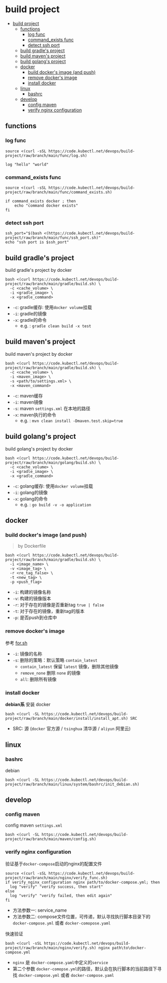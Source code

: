 # build project

<!-- TOC -->

* [build project](#build-project)
    * [functions](#functions)
        * [log func](#log-func)
        * [command_exists func](#command_exists-func)
        * [detect ssh port](#detect-ssh-port)
    * [build gradle's project](#build-gradles-project)
    * [build maven's project](#build-mavens-project)
    * [build golang's project](#build-golangs-project)
    * [docker](#docker)
        * [build docker's image (and push)](#build-dockers-image-and-push)
        * [remove docker's image](#remove-dockers-image)
        * [install docker](#install-docker)
    * [linux](#linux)
        * [bashrc](#bashrc)
    * [develop](#develop)
        * [config maven](#config-maven)
        * [verify nginx configuration](#verify-nginx-configuration)

<!-- TOC -->

## functions

### log func

```shell
source <(curl -sSL https://code.kubectl.net/devops/build-project/raw/branch/main/func/log.sh)

log "hello" "world"
```

### command_exists func

```shell
source <(curl -sSL https://code.kubectl.net/devops/build-project/raw/branch/main/func/command_exists.sh)

if command_exists docker ; then
    echo "command docker exists"
fi
```

### detect ssh port

```shell
ssh_port="$(bash <(https://code.kubectl.net/devops/build-project/raw/branch/main/func/ssh_port.sh)"
echo "ssh port is $ssh_port"
```

## build gradle's project

build gradle's project by docker

```shell
bash <(curl https://code.kubectl.net/devops/build-project/raw/branch/main/gradle/build.sh) \
  -c <cache_volume> \
  -i <gradle_image> \
  -x <gradle_command>
```

- `-c`: gradle缓存: 使用`docker volume`挂载
- `-i`: gradle的镜像
- `-x`: gradle的命令
    - e.g. : `gradle clean build -x test`

## build maven's project

build maven's project by docker

```shell
bash <(curl https://code.kubectl.net/devops/build-project/raw/branch/main/gradle/build.sh) \
  -c <cache_volume> \
  -i <maven_image> \
  -s <path/to/settings.xml> \
  -x <maven_command>
```

- `-c`: maven缓存
- `-i`: maven镜像
- `-s`: maven `settings.xml` 在本地的路径
- `-x`: maven执行的命令
    - e.g. : `mvn clean install -Dmaven.test.skip=true`

## build golang's project

build golang's project by docker

```shell
bash <(curl https://code.kubectl.net/devops/build-project/raw/branch/main/golang/build.sh) \
  -c <cache_volume> \
  -i <gradle_image> \
  -x <gradle_command>
```

- `-c`: golang缓存: 使用`docker volume`挂载
- `-i`: golang的镜像
- `-x`: golang的命令
    - e.g. : `go build -v -o application`

## docker

### build docker's image (and push)

> by Dockerfile

```shell
bash <(curl https://code.kubectl.net/devops/build-project/raw/branch/main/gradle/build.sh) \
  -i <image_name> \
  -v <image_tag> \
  -r <re_tag_false> \
  -t <new_tag> \
  -p <push_flag>
```

- `-i`: 构建的镜像名称
- `-v`: 构建的镜像版本
- `-r`: 对于存在的镜像是否重新tag `true | false`
- `-t`: 对于存在的镜像，重新tag的版本
- `-p`: 是否push到仓库中

### remove docker's image

参考 [for.sh](.example/for.sh)

- `-i`: 镜像的名称
- `-s`: 删除的策略：默认策略 `contain_latest`
    - `contain_latest` 保留 `latest` 镜像，删除其他镜像
    - `remove_none` 删除 `none` 的镜像
    - `all`: 删除所有镜像

### install docker

**debian系** 安装 docker

```shell
bash <(curl -SL https://code.kubectl.net/devops/build-project/raw/branch/main/docker/install/install_apt.sh) SRC
````

- SRC: 源 (`docker` 官方源 / `tsinghua` 清华源 / `aliyun` 阿里云)

## linux

### bashrc

debian

```shell
bash <(curl -SL https://code.kubectl.net/devops/build-project/raw/branch/main/linux/system/bashrc/init_debian.sh)
```

## develop

### config maven

config maven `settings.xml`

```shell
bash <(curl -SL https://code.kubectl.net/devops/build-project/raw/branch/main/maven/config.sh)
```

### verify nginx configuration

验证基于`docker-compose`启动的nginx的配置文件

```shell
source <(curl -sSL https://code.kubectl.net/devops/build-project/raw/branch/main/nginx/verify_func.sh)
if verify_nginx_configuration nginx path/to/docker-compose.yml; then
  log "verify" "verify success, then start"
else
  log "verify" "verify failed, then edit again"
fi
```

- 方法参数一: service_name
- 方法参数二: compose文件位置，可传递，默认寻找执行脚本目录下的 `docker-compose.yml` 或者 `docker-comopose.yaml`

快速验证

```shell
bash <(curl -sSL https://code.kubectl.net/devops/build-project/raw/branch/main/nginx/verify.sh) nginx path\to\docker-compose.yml
```

- `nginx` 是 `docker-compose.yaml`中定义的`service`
- 第二个参数 `docker-comopse.yml`的路径，默认会在执行脚本的当前路径下寻找 `docker-compose.yml` 或者 `docker-compose.yaml` 
